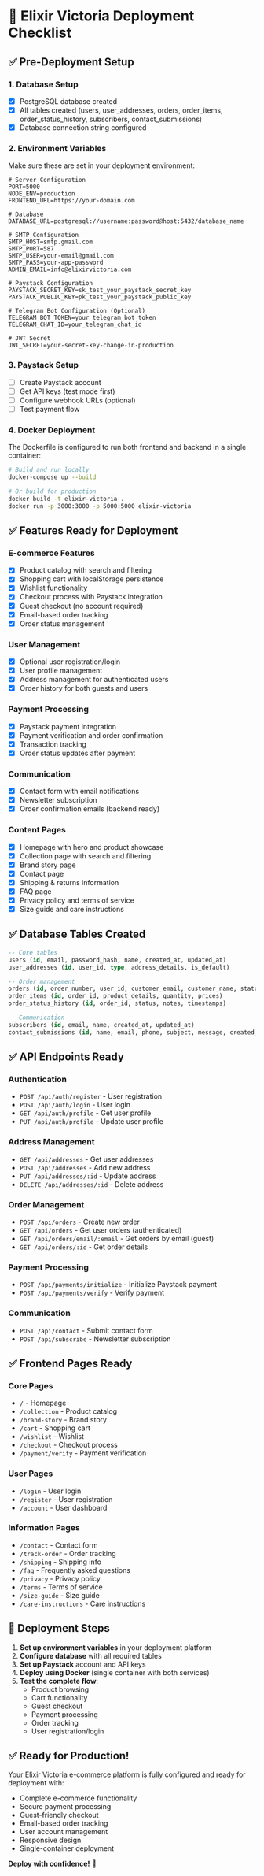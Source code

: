 # 🚀 Elixir Victoria Deployment Checklist

## ✅ Pre-Deployment Setup

### 1. Database Setup
- [x] PostgreSQL database created
- [x] All tables created (users, user_addresses, orders, order_items, order_status_history, subscribers, contact_submissions)
- [x] Database connection string configured

### 2. Environment Variables
Make sure these are set in your deployment environment:

```env
# Server Configuration
PORT=5000
NODE_ENV=production
FRONTEND_URL=https://your-domain.com

# Database
DATABASE_URL=postgresql://username:password@host:5432/database_name

# SMTP Configuration
SMTP_HOST=smtp.gmail.com
SMTP_PORT=587
SMTP_USER=your-email@gmail.com
SMTP_PASS=your-app-password
ADMIN_EMAIL=info@elixirvictoria.com

# Paystack Configuration
PAYSTACK_SECRET_KEY=sk_test_your_paystack_secret_key
PAYSTACK_PUBLIC_KEY=pk_test_your_paystack_public_key

# Telegram Bot Configuration (Optional)
TELEGRAM_BOT_TOKEN=your_telegram_bot_token
TELEGRAM_CHAT_ID=your_telegram_chat_id

# JWT Secret
JWT_SECRET=your-secret-key-change-in-production
```

### 3. Paystack Setup
- [ ] Create Paystack account
- [ ] Get API keys (test mode first)
- [ ] Configure webhook URLs (optional)
- [ ] Test payment flow

### 4. Docker Deployment
The Dockerfile is configured to run both frontend and backend in a single container:

```bash
# Build and run locally
docker-compose up --build

# Or build for production
docker build -t elixir-victoria .
docker run -p 3000:3000 -p 5000:5000 elixir-victoria
```

## ✅ Features Ready for Deployment

### E-commerce Features
- [x] Product catalog with search and filtering
- [x] Shopping cart with localStorage persistence
- [x] Wishlist functionality
- [x] Checkout process with Paystack integration
- [x] Guest checkout (no account required)
- [x] Email-based order tracking
- [x] Order status management

### User Management
- [x] Optional user registration/login
- [x] User profile management
- [x] Address management for authenticated users
- [x] Order history for both guests and users

### Payment Processing
- [x] Paystack payment integration
- [x] Payment verification and order confirmation
- [x] Transaction tracking
- [x] Order status updates after payment

### Communication
- [x] Contact form with email notifications
- [x] Newsletter subscription
- [x] Order confirmation emails (backend ready)

### Content Pages
- [x] Homepage with hero and product showcase
- [x] Collection page with search and filtering
- [x] Brand story page
- [x] Contact page
- [x] Shipping & returns information
- [x] FAQ page
- [x] Privacy policy and terms of service
- [x] Size guide and care instructions

## ✅ Database Tables Created

```sql
-- Core tables
users (id, email, password_hash, name, created_at, updated_at)
user_addresses (id, user_id, type, address_details, is_default)

-- Order management
orders (id, order_number, user_id, customer_email, customer_name, status, totals, payment_info)
order_items (id, order_id, product_details, quantity, prices)
order_status_history (id, order_id, status, notes, timestamps)

-- Communication
subscribers (id, email, name, created_at, updated_at)
contact_submissions (id, name, email, phone, subject, message, created_at)
```

## ✅ API Endpoints Ready

### Authentication
- `POST /api/auth/register` - User registration
- `POST /api/auth/login` - User login
- `GET /api/auth/profile` - Get user profile
- `PUT /api/auth/profile` - Update user profile

### Address Management
- `GET /api/addresses` - Get user addresses
- `POST /api/addresses` - Add new address
- `PUT /api/addresses/:id` - Update address
- `DELETE /api/addresses/:id` - Delete address

### Order Management
- `POST /api/orders` - Create new order
- `GET /api/orders` - Get user orders (authenticated)
- `GET /api/orders/email/:email` - Get orders by email (guest)
- `GET /api/orders/:id` - Get order details

### Payment Processing
- `POST /api/payments/initialize` - Initialize Paystack payment
- `POST /api/payments/verify` - Verify payment

### Communication
- `POST /api/contact` - Submit contact form
- `POST /api/subscribe` - Newsletter subscription

## ✅ Frontend Pages Ready

### Core Pages
- `/` - Homepage
- `/collection` - Product catalog
- `/brand-story` - Brand story
- `/cart` - Shopping cart
- `/wishlist` - Wishlist
- `/checkout` - Checkout process
- `/payment/verify` - Payment verification

### User Pages
- `/login` - User login
- `/register` - User registration
- `/account` - User dashboard

### Information Pages
- `/contact` - Contact form
- `/track-order` - Order tracking
- `/shipping` - Shipping info
- `/faq` - Frequently asked questions
- `/privacy` - Privacy policy
- `/terms` - Terms of service
- `/size-guide` - Size guide
- `/care-instructions` - Care instructions

## 🚀 Deployment Steps

1. **Set up environment variables** in your deployment platform
2. **Configure database** with all required tables
3. **Set up Paystack** account and API keys
4. **Deploy using Docker** (single container with both services)
5. **Test the complete flow**:
   - Product browsing
   - Cart functionality
   - Guest checkout
   - Payment processing
   - Order tracking
   - User registration/login

## ✅ Ready for Production!

Your Elixir Victoria e-commerce platform is fully configured and ready for deployment with:
- Complete e-commerce functionality
- Secure payment processing
- Guest-friendly checkout
- Email-based order tracking
- User account management
- Responsive design
- Single-container deployment

**Deploy with confidence!** 🎉 